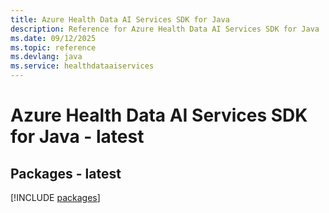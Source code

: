```yaml
---
title: Azure Health Data AI Services SDK for Java
description: Reference for Azure Health Data AI Services SDK for Java
ms.date: 09/12/2025
ms.topic: reference
ms.devlang: java
ms.service: healthdataaiservices
---
```

# Azure Health Data AI Services SDK for Java - latest
## Packages - latest
[!INCLUDE [packages](health-data-ai-services-index.md)]